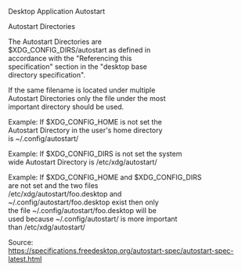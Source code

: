 Desktop Application Autostart  

Autostart Directories  

The Autostart Directories are  
$XDG_CONFIG_DIRS/autostart as defined in  
accordance with the "Referencing this  
specification" section in the "desktop base  
directory specification".  

If the same filename is located under multiple  
Autostart Directories only the file under the most  
important directory should be used.  

Example: If $XDG_CONFIG_HOME is not set the  
Autostart Directory in the user's home directory  
is ~/.config/autostart/  

Example: If $XDG_CONFIG_DIRS is not set the system  
wide Autostart Directory is /etc/xdg/autostart/  

Example: If $XDG_CONFIG_HOME and $XDG_CONFIG_DIRS  
are not set and the two files  
/etc/xdg/autostart/foo.desktop and  
~/.config/autostart/foo.desktop exist then only  
the file ~/.config/autostart/foo.desktop will be  
used because ~/.config/autostart/ is more important  
than /etc/xdg/autostart/  

Source:  
https://specifications.freedesktop.org/autostart-spec/autostart-spec-latest.html  
